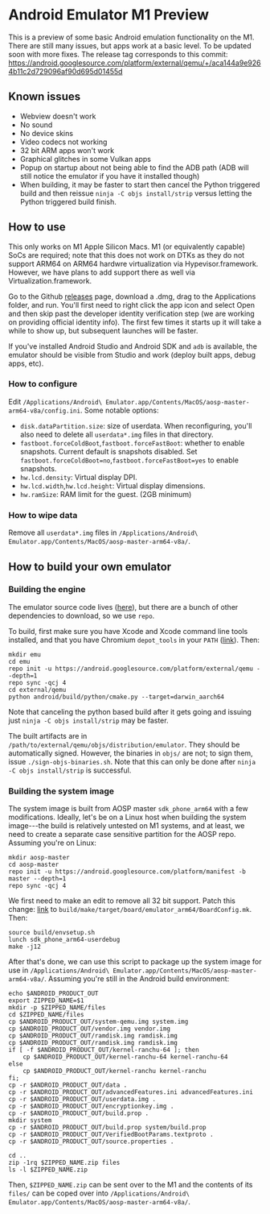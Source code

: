 # Android Emulator M1 Preview

This is a preview of some basic Android emulation functionality on the M1. There are still many issues, but apps work at a basic level. To be updated soon with more fixes. The release tag corresponds to this commit: <https://android.googlesource.com/platform/external/qemu/+/aca144a9e9264b11c2d729096af90d695d01455d>

## Known issues

- Webview doesn't work
- No sound
- No device skins
- Video codecs not working
- 32 bit ARM apps won't work
- Graphical glitches in some Vulkan apps
- Popup on startup about not being able to find the ADB path (ADB will still notice the emulator if you have it installed though)
- When building, it may be faster to start then cancel the Python triggered build and then reissue `ninja -C objs install/strip` versus letting the Python triggered build finish.

## How to use

This only works on M1 Apple Silicon Macs. M1 (or equivalently capable) SoCs are required; note that this does not work on DTKs as they do not support ARM64 on ARM64 hardwre virtualization via Hypevisor.framework. However, we have plans to add support there as well via Virtualization.framework.

Go to the Github [releases](https://github.com/741g/android-emulator-m1-preview/releases) page, download a .dmg, drag to the Applications folder, and run. You'll first need to right click the app icon and select Open and then skip past the developer identity verification step (we are working on providing official identity info). The first few times it starts up it will take a while to show up, but subsequent launches will be faster.

If you've installed Android Studio and Android SDK and `adb` is available, the emulator should be visible from Studio and work (deploy built apps, debug apps, etc).

### How to configure

Edit `/Applications/Android\ Emulator.app/Contents/MacOS/aosp-master-arm64-v8a/config.ini`. Some notable options:

- `disk.dataPartition.size`: size of userdata. When reconfiguring, you'll also need to delete all `userdata*.img` files in that directory.
- `fastboot.forceColdBoot`,`fastboot.forceFastBoot`: whether to enable snapshots. Current default is snapshots disabled. Set `fastboot.forceColdBoot=no`,`fastboot.forceFastBoot=yes` to enable snapshots.
- `hw.lcd.density`: Virtual display DPI.
- `hw.lcd.width`,`hw.lcd.height`: Virtual display dimensions.
- `hw.ramSize`: RAM limit for the guest. (2GB minimum)

### How to wipe data

Remove all `userdata*.img` files in `/Applications/Android\ Emulator.app/Contents/MacOS/aosp-master-arm64-v8a/`.

## How to build your own emulator

### Building the engine

The emulator source code lives ([here](https://android.googlesource.com/platform/external/qemu/+/refs/heads/emu-master-dev)), but there are a bunch of other dependencies to download, so we use `repo`.

To build, first make sure you have Xcode and Xcode command line tools installed, and that you have Chromium `depot_tools` in your `PATH` ([link](https://commondatastorage.googleapis.com/chrome-infra-docs/flat/depot_tools/docs/html/depot_tools_tutorial.html#_setting_up)). Then:

    mkdir emu
    cd emu
    repo init -u https://android.googlesource.com/platform/external/qemu --depth=1
    repo sync -qcj 4
    cd external/qemu
    python android/build/python/cmake.py --target=darwin_aarch64

Note that canceling the python based build after it gets going and issuing just `ninja -C objs install/strip` may be faster.

The built artifacts are in `/path/to/external/qemu/objs/distribution/emulator`. They should be automatically signed. However, the binaries in `objs/` are not; to sign them, issue `./sign-objs-binaries.sh`. Note that this can only be done after `ninja -C objs install/strip` is successful.

### Building the system image

The system image is built from AOSP master `sdk_phone_arm64` with a few modifications. Ideally, let's be on a Linux host when building the system image---the build is relatively untested on M1 systems, and at least, we need to create a separate case sensitive partition for the AOSP repo. Assuming you're on Linux:

    mkdir aosp-master
    cd aosp-master
    repo init -u https://android.googlesource.com/platform/manifest -b master --depth=1
    repo sync -qcj 4

We first need to make an edit to remove all 32 bit support. Patch this change: [link](https://android-review.googlesource.com/c/platform/build/+/1518218) to `build/make/target/board/emulator_arm64/BoardConfig.mk`. Then:

    source build/envsetup.sh
    lunch sdk_phone_arm64-userdebug
    make -j12

After that's done, we can use this script to package up the system image for use in `/Applications/Android\ Emulator.app/Contents/MacOS/aosp-master-arm64-v8a/`. Assuming you're still in the Android build environment:

    echo $ANDROID_PRODUCT_OUT
    export ZIPPED_NAME=$1
    mkdir -p $ZIPPED_NAME/files
    cd $ZIPPED_NAME/files
    cp $ANDROID_PRODUCT_OUT/system-qemu.img system.img
    cp $ANDROID_PRODUCT_OUT/vendor.img vendor.img
    cp $ANDROID_PRODUCT_OUT/ramdisk.img ramdisk.img
    cp $ANDROID_PRODUCT_OUT/ramdisk.img ramdisk.img
    if [ -f $ANDROID_PRODUCT_OUT/kernel-ranchu-64 ]; then
        cp $ANDROID_PRODUCT_OUT/kernel-ranchu-64 kernel-ranchu-64
    else
        cp $ANDROID_PRODUCT_OUT/kernel-ranchu kernel-ranchu
    fi;
    cp -r $ANDROID_PRODUCT_OUT/data .
    cp -r $ANDROID_PRODUCT_OUT/advancedFeatures.ini advancedFeatures.ini
    cp -r $ANDROID_PRODUCT_OUT/userdata.img .
    cp -r $ANDROID_PRODUCT_OUT/encryptionkey.img .
    cp -r $ANDROID_PRODUCT_OUT/build.prop .
    mkdir system
    cp -r $ANDROID_PRODUCT_OUT/build.prop system/build.prop
    cp -r $ANDROID_PRODUCT_OUT/VerifiedBootParams.textproto .
    cp -r $ANDROID_PRODUCT_OUT/source.properties .

    cd ..
    zip -1rq $ZIPPED_NAME.zip files
    ls -l $ZIPPED_NAME.zip

Then, `$ZIPPED_NAME.zip` can be sent over to the M1 and the contents of its `files/` can be coped over into `/Applications/Android\ Emulator.app/Contents/MacOS/aosp-master-arm64-v8a/`.
